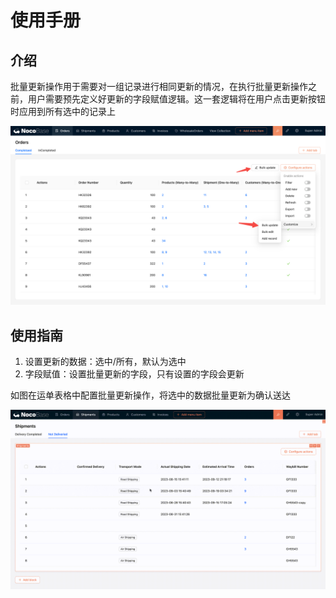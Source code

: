 # 使用手册

## 介绍

批量更新操作用于需要对一组记录进行相同更新的情况，在执行批量更新操作之前，用户需要预先定义好更新的字段赋值逻辑。这一套逻辑将在用户点击更新按钮时应用到所有选中的记录上

![](./static/Tb0ZbOmd1oqw9TxWVamcOEhrntd.png)

## 使用指南

1. 设置更新的数据：选中/所有，默认为选中
2. 字段赋值：设置批量更新的字段，只有设置的字段会更新

如图在运单表格中配置批量更新操作，将选中的数据批量更新为确认送达

![](./static/CWWrbfcHho0vphxAHu1cQdDTnIf.gif)
